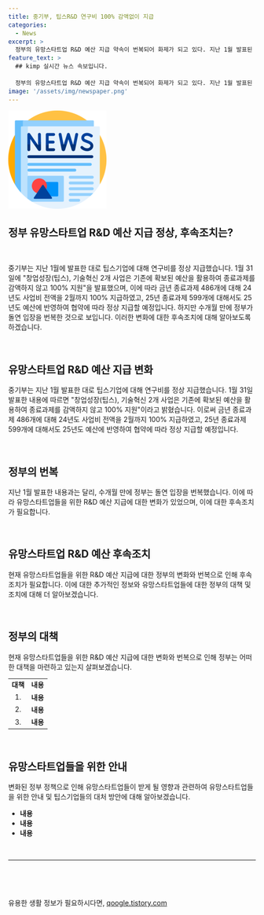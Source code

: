 ```yaml
---
title: 중기부, 팁스R&D 연구비 100% 감액없이 지급
categories:
  - News
excerpt: >
  정부의 유망스타트업 R&D 예산 지급 약속이 번복되어 화제가 되고 있다. 지난 1월 발표된 예산 지급 계획과는 달리, 정부는 수개월 만에 전체 예산을 지급하지 않을 계획을 밝혔다. 이에 대한 중기부의 입장과 관련된 상세 내용이 포함되어 있다. 해당 기사는 유망스타트업과 정부의 관련 정책에 관심이 있는 사람들에게 주목받을 것으로 예상된다.
feature_text: >
  ## kimp 실시간 뉴스 속보입니다.

  정부의 유망스타트업 R&D 예산 지급 약속이 번복되어 화제가 되고 있다. 지난 1월 발표된 예산 지급 계획과는 달리, 정부는 수개월 만에 전체 예산을 지급하지 않을 계획을 밝혔다. 이에 대한 중기부의 입장과 관련된 상세 내용이 포함되어 있다. 해당 기사는 유망스타트업과 정부의 관련 정책에 관심이 있는 사람들에게 주목받을 것으로 예상된다.
image: '/assets/img/newspaper.png'
---
```


<p><img src="/assets/img/newspaper.png" alt="kimplant 속보" /></p>

<h2>정부 유망스타트업 R&D 예산 지급 정상, 후속조치는?</h2>

<p data-ke-size="size16">&nbsp;</p>

<p>중기부는 지난 1월에 발표한 대로 팁스기업에 대해 연구비를 정상 지급했습니다. 1월 31일에 "창업성장(팁스), 기술혁신 2개 사업은 기존에 확보된 예산을 활용하여 종료과제를 감액하지 않고 100% 지원"을 발표했으며, 이에 따라 금년 종료과제 486개에 대해 24년도 사업비 전액을 2월까지 100% 지급하였고, 25년 종료과제 599개에 대해서도 25년도 예산에 반영하여 협약에 따라 정상 지급할 예정입니다. 하지만 수개월 만에 정부가 돌연 입장을 번복한 것으로 보입니다. 이러한 변화에 대한 후속조치에 대해 알아보도록 하겠습니다.</p>

<p data-ke-size="size16">&nbsp;</p>

<h2 data-ke-size="size26">유망스타트업 R&D 예산 지급 변화</h2>

<p>중기부는 지난 1월 발표한 대로 팁스기업에 대해 연구비를 정상 지급했습니다. 1월 31일 발표한 내용에 따르면 "창업성장(팁스), 기술혁신 2개 사업은 기존에 확보된 예산을 활용하여 종료과제를 감액하지 않고 100% 지원"이라고 밝혔습니다. 이로써 금년 종료과제 486개에 대해 24년도 사업비 전액을 2월까지 100% 지급하였고, 25년 종료과제 599개에 대해서도 25년도 예산에 반영하여 협약에 따라 정상 지급할 예정입니다.</p>

<p data-ke-size="size16">&nbsp;</p>

<h2 data-ke-size="size26">정부의 번복</h2>

<p>지난 1월 발표한 내용과는 달리, 수개월 만에 정부는 돌연 입장을 번복했습니다. 이에 따라 유망스타트업들을 위한 R&amp;D 예산 지급에 대한 변화가 있었으며, 이에 대한 후속조치가 필요합니다.</p>

<p data-ke-size="size16">&nbsp;</p>

<h2 data-ke-size="size26">유망스타트업 R&D 예산 후속조치</h2>

<p>현재 유망스타트업들을 위한 R&amp;D 예산 지급에 대한 정부의 변화와 번복으로 인해 후속조치가 필요합니다. 이에 대한 추가적인 정보와 유망스타트업들에 대한 정부의 대책 및 조치에 대해 더 알아보겠습니다.</p>

<p data-ke-size="size16">&nbsp;</p>

<h2 data-ke-size="size26">정부의 대책</h2>

<p>현재 유망스타트업들을 위한 R&amp;D 예산 지급에 대한 변화와 번복으로 인해 정부는 어떠한 대책을 마련하고 있는지 살펴보겠습니다.</p>

<table>
    <tbody>
        <tr>
            <td style="text-align: center; height: 17px;"><b>대책</b></td>
            <td style="text-align: center; height: 17px;"><b>내용</b></td>
        </tr>
        <tr>
            <td style="text-align: center; height: 17px;">1.</td>
            <td style="text-align: center; height: 17px;"><b>내용</b></td>
        </tr>
        <tr>
            <td style="text-align: center; height: 17px;">2.</td>
            <td style="text-align: center; height: 17px;"><b>내용</b></td>
        </tr>
        <tr>
            <td style="text-align: center; height: 17px;">3.</td>
            <td style="text-align: center; height: 17px;"><b>내용</b></td>
        </tr>
    </tbody>
</table>

<p data-ke-size="size16">&nbsp;</p>

<h2 data-ke-size="size26">유망스타트업들을 위한 안내</h2>

<p>변화된 정부 정책으로 인해 유망스타트업들이 받게 될 영향과 관련하여 유망스타트업들을 위한 안내 및 팁스기업들의 대처 방안에 대해 알아보겠습니다.</p>

<ul>
    <li><b>내용</b></li>
    <li><b>내용</b></li>
    <li><b>내용</b></li>
</ul>

<p data-ke-size="size16">&nbsp;</p>

<hr>

<p data-ke-size="size16">&nbsp;</p>

<p data-ke-size="size16">&nbsp;</p>
유용한 생활 정보가 필요하시다면, <a href="https://qoogle.tistory.com" rel="dofollow">qoogle.tistory.com</a>


